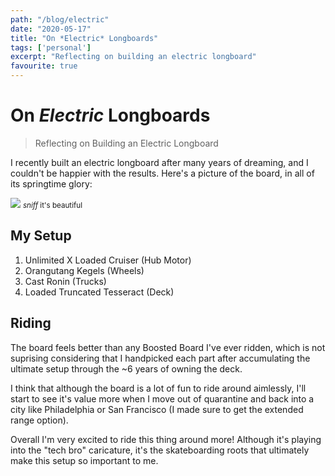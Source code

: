 ```yaml
---
path: "/blog/electric"
date: "2020-05-17"
title: "On *Electric* Longboards"
tags: ['personal']
excerpt: "Reflecting on building an electric longboard"
favourite: true 
---
```


# On *Electric* Longboards
> Reflecting on Building an Electric Longboard

I recently built an electric longboard after many years of dreaming, and I couldn't be happier with the results. Here's a picture of the board, 
in all of its springtime glory:

![](https://i.imgur.com/D9NW0Cb.jpg)
<small>*sniff* it's beautiful</small>

## My Setup
1. Unlimited X Loaded Cruiser (Hub Motor)
2. Orangutang Kegels (Wheels)
3. Cast Ronin (Trucks)
4. Loaded Truncated Tesseract (Deck)

## Riding
The board feels better than any Boosted Board I've ever ridden, which is not suprising considering
that I handpicked each part after accumulating the ultimate setup through the ~6 years of owning the deck.

I think that although the board is a lot of fun to ride around aimlessly, I'll start to see it's value
more when I move out of quarantine and back into a city like Philadelphia or San Francisco (I made
sure to get the extended range option).

Overall I'm very excited to ride this thing around more! Although it's playing into the "tech bro" 
caricature, it's the skateboarding roots that ultimately make this setup so important to me.